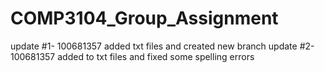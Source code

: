 # COMP3104_Group_Assignment

update #1- 100681357 added txt files and created new branch
update #2- 100681357 added to txt files and fixed some spelling errors 
